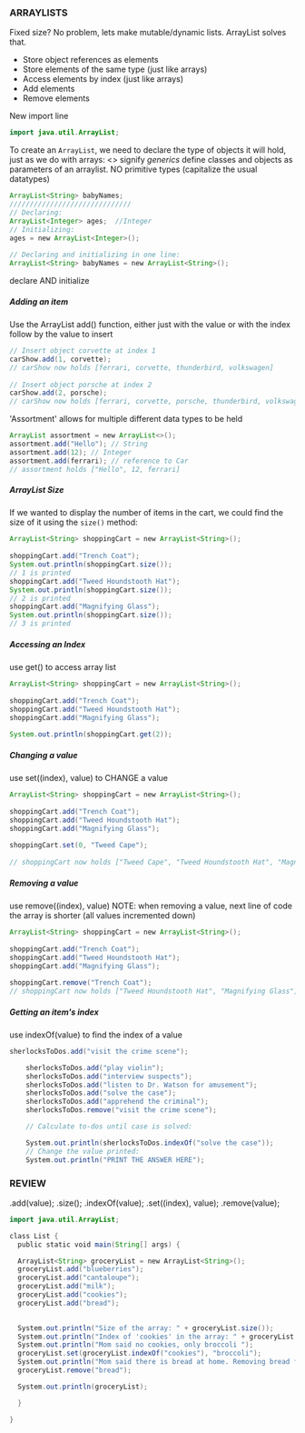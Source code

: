 ### ARRAYLISTS
Fixed size? No problem, lets make mutable/dynamic lists.
ArrayList solves that.
-   Store object references as elements
-   Store elements of the same type (just like arrays)
-   Access elements by index (just like arrays)
-   Add elements
-   Remove elements

New import line
```java
import java.util.ArrayList;
```

To create an `ArrayList`, we need to declare the type of objects it will hold, just as we do with arrays:
<> signify *generics* define classes and objects as parameters of an arraylist. NO primitive types (capitalize the usual datatypes)
```java
ArrayList<String> babyNames;
//////////////////////////////
// Declaring:  
ArrayList<Integer> ages;  //Integer
// Initializing:  
ages = new ArrayList<Integer>();  
  
// Declaring and initializing in one line:  
ArrayList<String> babyNames = new ArrayList<String>();
```
declare AND initialize

##### Adding an item
Use the ArrayList add() function, either just with the value or with the index follow by the value to insert
```java
// Insert object corvette at index 1  
carShow.add(1, corvette);  
// carShow now holds [ferrari, corvette, thunderbird, volkswagen]  
  
// Insert object porsche at index 2  
carShow.add(2, porsche);  
// carShow now holds [ferrari, corvette, porsche, thunderbird, volkswagen]
```

'Assortment' allows for multiple different data types to be held
```java
ArrayList assortment = new ArrayList<>();  
assortment.add("Hello"); // String  
assortment.add(12); // Integer  
assortment.add(ferrari); // reference to Car  
// assortment holds ["Hello", 12, ferrari]
```

##### ArrayList Size
If we wanted to display the number of items in the cart, we could find the size of it using the `size()` method:
```java
ArrayList<String> shoppingCart = new ArrayList<String>();  
  
shoppingCart.add("Trench Coat");  
System.out.println(shoppingCart.size());  
// 1 is printed  
shoppingCart.add("Tweed Houndstooth Hat");  
System.out.println(shoppingCart.size());  
// 2 is printed  
shoppingCart.add("Magnifying Glass");  
System.out.println(shoppingCart.size());  
// 3 is printed
```

##### Accessing an Index
use get() to access array list
```java
ArrayList<String> shoppingCart = new ArrayList<String>();  
  
shoppingCart.add("Trench Coat");  
shoppingCart.add("Tweed Houndstooth Hat");  
shoppingCart.add("Magnifying Glass");  
  
System.out.println(shoppingCart.get(2));
```

##### Changing a value
use set((index), value) to CHANGE a value
```java
ArrayList<String> shoppingCart = new ArrayList<String>();  
  
shoppingCart.add("Trench Coat");  
shoppingCart.add("Tweed Houndstooth Hat");  
shoppingCart.add("Magnifying Glass");  
  
shoppingCart.set(0, "Tweed Cape");  
  
// shoppingCart now holds ["Tweed Cape", "Tweed Houndstooth Hat", "Magnifying Glass"]
```

##### Removing a value
use remove((index), value)
NOTE: when removing a value, next line of code the array is shorter (all values incremented down)
```java
ArrayList<String> shoppingCart = new ArrayList<String>();  
  
shoppingCart.add("Trench Coat");  
shoppingCart.add("Tweed Houndstooth Hat");  
shoppingCart.add("Magnifying Glass");  
  
shoppingCart.remove("Trench Coat");  
// shoppingCart now holds ["Tweed Houndstooth Hat", "Magnifying Glass"]
```

##### Getting an item's index
use indexOf(value) to find the index of a value
```java
sherlocksToDos.add("visit the crime scene");

    sherlocksToDos.add("play violin");
    sherlocksToDos.add("interview suspects");
    sherlocksToDos.add("listen to Dr. Watson for amusement");
    sherlocksToDos.add("solve the case");
    sherlocksToDos.add("apprehend the criminal");
    sherlocksToDos.remove("visit the crime scene");

    // Calculate to-dos until case is solved:

    System.out.println(sherlocksToDos.indexOf("solve the case"));
    // Change the value printed:
    System.out.println("PRINT THE ANSWER HERE");
```

### REVIEW
.add(value);
.size();
.indexOf(value);
.set((index), value);
.remove(value);
```java
import java.util.ArrayList;

class List {
  public static void main(String[] args) {

  ArrayList<String> groceryList = new ArrayList<String>();
  groceryList.add("blueberries");
  groceryList.add("cantaloupe");
  groceryList.add("milk");
  groceryList.add("cookies");
  groceryList.add("bread");

  
  System.out.println("Size of the array: " + groceryList.size());
  System.out.println("Index of 'cookies' in the array: " + groceryList.indexOf("cookies"));
  System.out.println("Mom said no cookies, only broccoli ");
  groceryList.set(groceryList.indexOf("cookies"), "broccoli");
  System.out.println("Mom said there is bread at home. Removing bread from the list...");
  groceryList.remove("bread");

  System.out.println(groceryList);

  }

}
```

